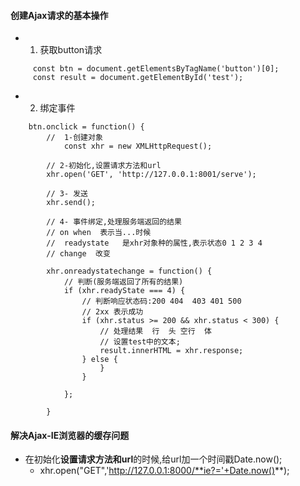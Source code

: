 #### 创建Ajax请求的基本操作
- 1. 获取button请求
```
     const btn = document.getElementsByTagName('button')[0];
     const result = document.getElementById('test');
```
- 2. 绑定事件
```
    btn.onclick = function() {
        //  1-创建对象
            const xhr = new XMLHttpRequest();

        // 2-初始化,设置请求方法和url
        xhr.open('GET', 'http://127.0.0.1:8001/serve');

        // 3- 发送
        xhr.send();
        
        // 4- 事件绑定,处理服务端返回的结果
        // on when  表示当...时候
        //  readystate   是xhr对象种的属性,表示状态0 1 2 3 4
        // change  改变
        
        xhr.onreadystatechange = function() {
            // 判断(服务端返回了所有的结果)
            if (xhr.readyState === 4) {
                // 判断响应状态码:200 404  403 401 500
                // 2xx 表示成功
                if (xhr.status >= 200 && xhr.status < 300) {
                    // 处理结果  行  头 空行  体
                    // 设置test中的文本;
                    result.innerHTML = xhr.response;
                } else {
                    }
                }

            };

        }
```

#### 解决Ajax-IE浏览器的缓存问题
- 在初始化**设置请求方法和url**的时候,给url加一个时间戳Date.now();
    - xhr.open("GET",'http://127.0.0.1:8000/**ie?='+Date.now()**);